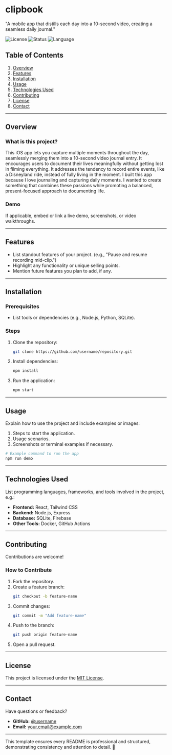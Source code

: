 # **clipbook**  
"A mobile app that distills each day into a 10-second video, creating a seamless daily journal."

![License](https://img.shields.io/badge/license-MIT-blue.svg) ![Status](https://img.shields.io/badge/status-Active-green.svg) ![Language](https://img.shields.io/github/languages/top/username/repository.svg)

## **Table of Contents**
1. [Overview](#overview)  
2. [Features](#features)  
3. [Installation](#installation)  
4. [Usage](#usage)  
5. [Technologies Used](#technologies-used)  
6. [Contributing](#contributing)  
7. [License](#license)  
8. [Contact](#contact)

---

## **Overview**
### **What is this project?**  
This iOS app lets you capture multiple moments throughout the day, seamlessly merging them into a 10-second video journal entry. It encourages users to document their lives meaningfully without getting lost in filming everything. It addresses the tendency to record entire events, like a Disneyland ride, instead of fully living in the moment. I built this app because I love journaling and capturing daily moments. I wanted to create something that combines these passions while promoting a balanced, present-focused approach to documenting life.

### **Demo**  
If applicable, embed or link a live demo, screenshots, or video walkthroughs.

---

## **Features**
- List standout features of your project. (e.g., "Pause and resume recording mid-clip.")
- Highlight any functionality or unique selling points.  
- Mention future features you plan to add, if any.

---

## **Installation**
### Prerequisites
- List tools or dependencies (e.g., Node.js, Python, SQLite).

### Steps
1. Clone the repository:  
   ```bash
   git clone https://github.com/username/repository.git
   ```
2. Install dependencies:  
   ```bash
   npm install
   ```
3. Run the application:  
   ```bash
   npm start
   ```

---

## **Usage**
Explain how to use the project and include examples or images:  
1. Steps to start the application.  
2. Usage scenarios.  
3. Screenshots or terminal examples if necessary.

```bash
# Example command to run the app
npm run demo
```

---

## **Technologies Used**
List programming languages, frameworks, and tools involved in the project, e.g.:  
- **Frontend:** React, Tailwind CSS  
- **Backend:** Node.js, Express  
- **Database:** SQLite, Firebase  
- **Other Tools:** Docker, GitHub Actions  

---

## **Contributing**
Contributions are welcome!  
### **How to Contribute**
1. Fork the repository.  
2. Create a feature branch:  
   ```bash
   git checkout -b feature-name
   ```
3. Commit changes:  
   ```bash
   git commit -m "Add feature-name"
   ```
4. Push to the branch:  
   ```bash
   git push origin feature-name
   ```
5. Open a pull request.

---

## **License**
This project is licensed under the [MIT License](LICENSE).

---

## **Contact**
Have questions or feedback?  
- **GitHub:** [@username](https://github.com/username)  
- **Email:** your.email@example.com  

---

This template ensures every README is professional and structured, demonstrating consistency and attention to detail. 🚀
